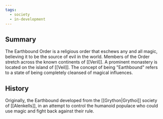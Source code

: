 ```yaml
---
tags:
  - society
  - in-development
---
```

## Summary

The Earthbound Order is a religious order that eschews any and all magic, believing it to be the source of evil in the world. Members of the Order stretch across the known continents of [[Veril]]. A prominent monastery is located on the island of [[Veil]]. The concept of being "Earthbound" refers to a state of being completely cleansed of magical influences. 

## History

Originally, the Earthbound developed from the [[Grython|Grythoi]] society of [[Alenkells]], in an attempt to control the humanoid populace who could use magic and fight back against their rule. 

